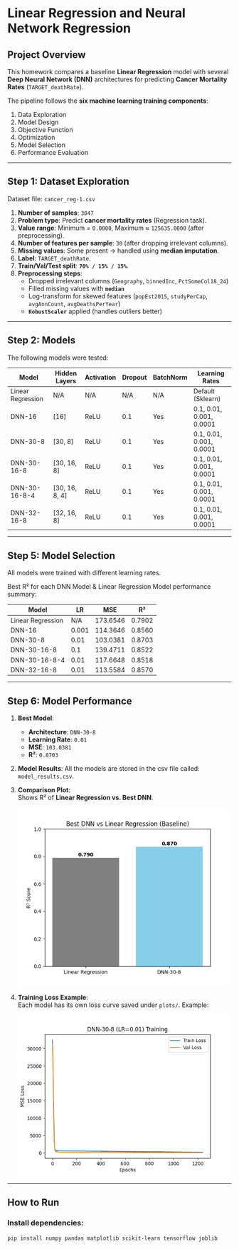 # Linear Regression and Neural Network Regression 

## Project Overview
This homework compares a baseline **Linear Regression** model with several **Deep Neural Network (DNN)** architectures for predicting **Cancer Mortality Rates** (`TARGET_deathRate`).  

The pipeline follows the **six machine learning training components**:
1. Data Exploration  
2. Model Design  
3. Objective Function  
4. Optimization  
5. Model Selection  
6. Performance Evaluation  

---

## Step 1: Dataset Exploration

Dataset file: `cancer_reg-1.csv`

1. **Number of samples**: `3047`  
2. **Problem type**: Predict **cancer mortality rates** (Regression task).  
3. **Value range**: Minimum = `0.0000`, Maximum ≈ `125635.0000` (after preprocessing).  
4. **Number of features per sample**: `30` (after dropping irrelevant columns).  
5. **Missing values**: Some present → handled using **median imputation**.  
6. **Label**: `TARGET_deathRate`.  
7. **Train/Val/Test split**: **`70% / 15% / 15%`**.  
8. **Preprocessing steps**:  
   - Dropped irrelevant columns (`Geography`, `binnedInc`, `PctSomeCol18_24`)  
   - Filled missing values with **`median`**  
   - Log-transform for skewed features (`popEst2015`, `studyPerCap`, `avgAnnCount`, `avgDeathsPerYear`)  
   - **`RobustScaler`** applied (handles outliers better)  

---

## Step 2: Models

The following models were tested:

| Model             | Hidden Layers   | Activation | Dropout | BatchNorm | Learning Rates |
|-------------------|----------------|------------|---------|-----------|----------------|
| Linear Regression | N/A            | N/A        | N/A     | N/A       | Default (Sklearn) |
| DNN-16            | [16]           | ReLU       | 0.1     | Yes       | 0.1, 0.01, 0.001, 0.0001 |
| DNN-30-8          | [30, 8]        | ReLU       | 0.1     | Yes       | 0.1, 0.01, 0.001, 0.0001 |
| DNN-30-16-8       | [30, 16, 8]    | ReLU       | 0.1     | Yes       | 0.1, 0.01, 0.001, 0.0001 |
| DNN-30-16-8-4     | [30, 16, 8, 4] | ReLU       | 0.1     | Yes       | 0.1, 0.01, 0.001, 0.0001 |
| DNN-32-16-8       | [32, 16, 8]    | ReLU       | 0.1     | Yes       | 0.1, 0.01, 0.001, 0.0001 |
 
---

## Step 5: Model Selection

All models were trained with different learning rates.  

Best R² for each DNN Model & Linear Regression Model performance summary:

| Model          | LR     | MSE     | R²     |
|----------------|--------|---------|--------|
| Linear Regression | N/A    | 173.6546 | 0.7902 |
| DNN-16         | 0.001  | 114.3646 | 0.8560 |
| DNN-30-8       | 0.01  | 103.0381 | 0.8703 |
| DNN-30-16-8    | 0.1  | 139.4711 | 0.8522 |
| DNN-30-16-8-4  | 0.01  | 117.6648 | 0.8518 |
| DNN-32-16-8    | 0.01  | 113.5584 | 0.8570 |

---

## Step 6: Model Performance

1. **Best Model**:  
   - **Architecture**: `DNN-30-8`  
   - **Learning Rate**: `0.01`  
   - **MSE**: `103.0381`  
   - **R²**: `0.8703`
     
2. **Model Results**:
   All the models are stored in the csv file called: `model_results.csv`.

4. **Comparison Plot**:  
   Shows R² of **Linear Regression vs. Best DNN**.  

   ![Best vs Baseline](plots/best_vs_baseline.png)

5. **Training Loss Example**:  
   Each model has its own loss curve saved under `plots/`. Example:  

   ![DNN Training](plots/DNN-30-8_LR0.01_loss.png)

---

## How to Run

### Install dependencies:
```bash
pip install numpy pandas matplotlib scikit-learn tensorflow joblib
